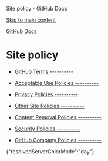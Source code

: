 Site policy - GitHub Docs

[Skip to main content](#main-content)

[](/en)[GitHub Docs](/en)

Site policy
==========

* [GitHub Terms ----------](/en/site-policy/github-terms)

* [Acceptable Use Policies ----------](/en/site-policy/acceptable-use-policies)

* [Privacy Policies ----------](/en/site-policy/privacy-policies)

* [Other Site Policies ----------](/en/site-policy/other-site-policies)

* [Content Removal Policies ----------](/en/site-policy/content-removal-policies)

* [Security Policies ----------](/en/site-policy/security-policies)

* [GitHub Company Policies ----------](/en/site-policy/github-company-policies)

{"resolvedServerColorMode":"day"}
